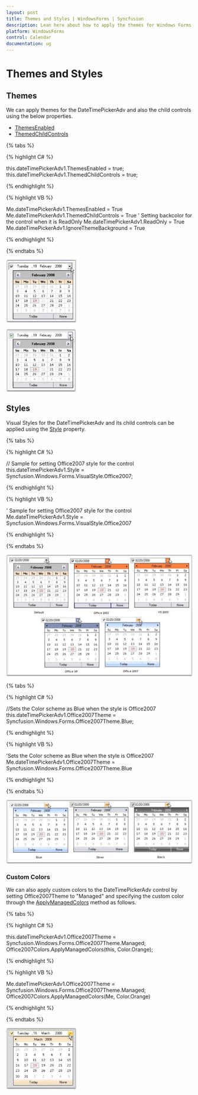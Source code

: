 ```yaml
---
layout: post
title: Themes and Styles | WindowsForms | Syncfusion
description: Lean here about how to apply the themes for Windows Forms DateTimePickerAdv control and its child controls.
platform: WindowsForms
control: Calendar
documentation: ug
---
```

# Themes and Styles

## Themes

We can apply themes for the DateTimePickerAdv and also the child controls using the below properties.

* [ThemesEnabled](https://help.syncfusion.com/cr/cref_files/windowsforms/Syncfusion.Shared.Base~Syncfusion.Windows.Forms.Tools.GradientPanel~ThemesEnabled.html)
* [ThemedChildControls](https://help.syncfusion.com/cr/cref_files/windowsforms/Syncfusion.Tools.Windows~Syncfusion.Windows.Forms.Tools.DateTimePickerAdv~ThemedChildControls.html)

{% tabs %}

{% highlight C# %}

this.dateTimePickerAdv1.ThemesEnabled = true;
this.dateTimePickerAdv1.ThemedChildControls = true;

{% endhighlight %}

{% highlight VB %}

Me.dateTimePickerAdv1.ThemesEnabled = True
Me.dateTimePickerAdv1.ThemedChildControls = True
' Setting backcolor for the control when it is ReadOnly
Me.dateTimePickerAdv1.ReadOnly = True
Me.dateTimePickerAdv1.IgnoreThemeBackground = True

{% endhighlight %}

{% endtabs %}

![Themes](Calendar_Images/Overview_img213.jpeg)

![Themes](Calendar_Images/Overview_img214.jpeg) 

## Styles

Visual Styles for the DateTimePickerAdv and its child controls can be applied using the [Style](https://help.syncfusion.com/cr/windowsforms/Syncfusion.Tools.Windows~Syncfusion.Windows.Forms.Tools.DateTimePickerAdv~Style.html) property. 

{% tabs %}

{% highlight C# %}

// Sample for setting Office2007 style for the control
this.dateTimePickerAdv1.Style = Syncfusion.Windows.Forms.VisualStyle.Office2007;

{% endhighlight %}

{% highlight VB %}

' Sample for setting Office2007 style for the control
Me.dateTimePickerAdv1.Style = Syncfusion.Windows.Forms.VisualStyle.Office2007

{% endhighlight %}

{% endtabs %}

![Office2007 styles](Calendar_Images/Overview_img215.jpeg) 

{% tabs %}

{% highlight C# %}

//Sets the Color scheme as Blue when the style is Office2007
this.dateTimePickerAdv1.Office2007Theme = Syncfusion.Windows.Forms.Office2007Theme.Blue;

{% endhighlight %}

{% highlight VB %}

'Sets the Color scheme as Blue when the style is Office2007
Me.dateTimePickerAdv1.Office2007Theme = Syncfusion.Windows.Forms.Office2007Theme.Blue

{% endhighlight %}

{% endtabs %}

![Office2007 styles](Calendar_Images/Overview_img216.jpeg) 

### Custom Colors

We can also apply custom colors to the DateTimePickerAdv control by setting Office2007Theme to "Managed" and specifying the custom color through the [ApplyManagedColors](https://help.syncfusion.com/cr/windowsforms/Syncfusion.Shared.Base~Syncfusion.Windows.Forms.Office2007Colors~ApplyManagedColors.html) method as follows.

{% tabs %}

{% highlight C# %}

this.dateTimePickerAdv1.Office2007Theme = Syncfusion.Windows.Forms.Office2007Theme.Managed;
Office2007Colors.ApplyManagedColors(this, Color.Orange);

{% endhighlight %}

{% highlight VB %}

Me.dateTimePickerAdv1.Office2007Theme = Syncfusion.Windows.Forms.Office2007Theme.Managed;
Office2007Colors.ApplyManagedColors(Me, Color.Orange)

{% endhighlight %}

{% endtabs %}

![Custom Colors](Calendar_Images/Overview_img217.jpeg) 


